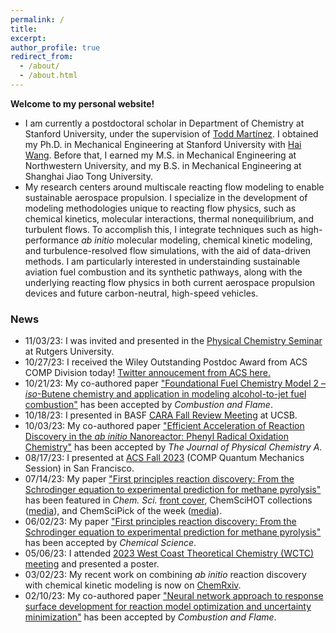 ```yaml
---
permalink: /
title:
excerpt:
author_profile: true
redirect_from: 
  - /about/
  - /about.html
---
```


**Welcome to my personal website!** 
<ul>
  <li>
    I am currently a postdoctoral scholar in Department of Chemistry at Stanford University, under the supervision of <a href="https://mtzweb.stanford.edu/" target="_blank" rel="noopener noreferrer">Todd Martínez</a>. I obtained my Ph.D. in Mechanical Engineering at Stanford University with <a href="https://nanoenergy.stanford.edu/" target="_blank" rel="noopener noreferrer">Hai Wang</a>. Before that, I earned my M.S. in Mechanical Engineering at Northwestern University, and my B.S. in Mechanical Engineering at Shanghai Jiao Tong University.
  </li>
  <li>
    My research centers around multiscale reacting flow modeling to enable sustainable aerospace propulsion. I specialize in the development of modeling methodologies unique to reacting flow physics, such as chemical kinetics, molecular interactions, thermal nonequilibrium, and turbulent flows. To accomplish this, I integrate techniques such as high-performance <em>ab initio</em> molecular modeling, chemical kinetic modeling, and turbulence-resolved flow simulations, with the aid of data-driven methods. I am particularly interested in understainding sustainable aviation fuel combustion and its synthetic pathways, along with the underlying reacting flow physics in both current aerospace propulsion devices and future carbon-neutral, high-speed vehicles. <!--For details, please visit my <a href="/research/" target="_blank" rel="noopener noreferrer">research page</a>.--> 
  </li>
</ul>

### News
<ul>
  <li>
    11/03/23: I was invited and presented in the <a href="https://twitter.com/RutgersChem/status/1719714060609183832" target="_blank" rel="noopener noreferrer">Physical Chemistry Seminar</a> at Rutgers University. 
  </li>
  <li>
    10/27/23: I received the Wiley Outstanding Postdoc Award from ACS COMP Division today! <a href="https://twitter.com/ACSCOMP/status/1718002229162963261" target="_blank" rel="noopener noreferrer">Twitter annoucement from ACS here.</a> 
  </li>
  <li>
    10/21/23: My co-authored paper <a href="https://www.sciencedirect.com/science/article/pii/S0010218023005436" target="_blank" rel="noopener noreferrer">"Foundational Fuel Chemistry Model 2 – <em>iso</em>-Butene chemistry and application in modeling alcohol-to-jet fuel combustion"</a> has been accepted by <em>Combustion and Flame</em>.
  </li>
  <li>
    10/18/23: I presented in BASF <a href="http://cara.berkeley.edu/cara-2023-fall-review-ucsb/" target="_blank" rel="noopener noreferrer">CARA Fall Review Meeting</a> at UCSB.
  </li>
  <li>
    10/03/23: My co-authored paper <a href="https://pubs.acs.org/doi/10.1021/acs.jpca.3c05484" target="_blank" rel="noopener noreferrer">"Efficient Acceleration of Reaction Discovery in the <em>ab initio</em> Nanoreactor: Phenyl Radical Oxidation Chemistry"</a> has been accepted by <em>The Journal of Physical Chemistry A</em>.
  </li>
  <li>
    08/17/23: I presented at <a href="https://www.acs.org/meetings/acs-meetings/fall-2023.html" target="_blank" rel="noopener noreferrer">ACS Fall 2023</a> (COMP Quantum Mechanics Session) in San Francisco. 
  </li>
  <li>
    07/14/23: My paper <a href="https://pubs.rsc.org/en/content/articlelanding/2023/SC/D3SC01202F" target="_blank" rel="noopener noreferrer">"First principles reaction discovery: From the Schrodinger equation to experimental prediction for methane pyrolysis"</a> has been featured in <em>Chem. Sci. </em> <a href="https://pubs.rsc.org/en/content/articlelanding/2023/sc/d3sc90130k" target="_blank" rel="noopener noreferrer">front cover</a>, ChemSciHOT collections (<a href="https://twitter.com/ChemicalScience/status/1679777765082697728" target="_blank" rel="noopener noreferrer">media</a>), and ChemSciPick of the week (<a href="https://twitter.com/ChemicalScience/status/1673979551288893440" target="_blank" rel="noopener noreferrer">media</a>).
  </li>
  <li>
    06/02/23: My paper <a href="https://pubs.rsc.org/en/content/articlelanding/2023/SC/D3SC01202F" target="_blank" rel="noopener noreferrer">"First principles reaction discovery: From the Schrodinger equation to experimental prediction for methane pyrolysis"</a> has been accepted by <em>Chemical Science</em>.
  </li>
  <li>
    05/06/23: I attended <a href="https://chemistry.ucdavis.edu/wctc-2023" target="_blank" rel="noopener noreferrer">2023 West Coast Theoretical Chemistry (WCTC) meeting</a> and presented a poster. 
  </li>
  <li>
    03/02/23: My recent work on combining <em>ab initio</em> reaction discovery with chemical kinetic modeling is now on <a href="https://doi.org/10.26434/chemrxiv-2023-51bqx" target="_blank" rel="noopener noreferrer">ChemRxiv</a>. 
  </li>
  <li>
    02/10/23: My co-authored paper <a href="https://www.sciencedirect.com/science/article/pii/S0010218023000640" target="_blank" rel="noopener noreferrer">"Neural network approach to response surface development for reaction model optimization and uncertainty minimization"</a> has been accepted by <em>Combustion and Flame</em>.
  </li>
</ul>